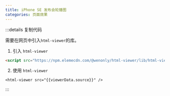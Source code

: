 ```yaml
---
title: iPhone SE 发布会轮播图
categories: 页面效果
---
```


<script setup>
import { HtmlViewer } from '@wenonly/html-viewer'
import viewerData from './index.html?viewer';
</script>

<html-viewer :src="viewerData.source"  iframeHeight="calc(100vh - 451px)"/>

:::details 复制代码

需要在网页中引入`html-viewer`的库。

1. 引入 `html-viewer`

```html
<script src="https://npm.elemecdn.com/@wenonly/html-viewer/lib/html-viewer.umd.js"></script>
```

2. 使用 `html-viewer`

```html-vue
<html-viewer src="{{viewerData.source}}" />
```

:::

